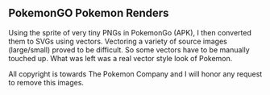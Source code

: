 ## PokemonGO Pokemon Renders

Using the sprite of very tiny PNGs in PokemonGo (APK), I then converted them to SVGs using vectors. Vectoring a variety of source images (large/small) proved to be difficult. So some vectors have to be manually touched up. What was left was a real vector style look of Pokemon.

All copyright is towards The Pokemon Company and I will honor any request to remove this images.
